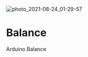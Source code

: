 ![photo_2021-08-24_01-29-57](https://user-images.githubusercontent.com/84402243/130518822-9cc57ab9-6d18-4b22-8411-d8426a8a4aff.jpg)
# Balance
Arduino Balance
